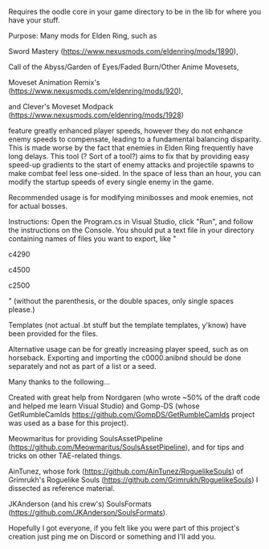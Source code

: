 Requires the oodle core in your game directory to be in the lib for where you have your stuff.

Purpose: Many mods for Elden Ring, such as 

Sword Mastery (https://www.nexusmods.com/eldenring/mods/1890), 

Call of the Abyss/Garden of Eyes/Faded Burn/Other Anime Movesets, 

Moveset Animation Remix's (https://www.nexusmods.com/eldenring/mods/920),

and Clever's Moveset Modpack (https://www.nexusmods.com/eldenring/mods/1928)

feature greatly enhanced player speeds, however they do not enhance enemy speeds to compensate, leading to a fundamental balancing disparity. This is made worse by the fact that enemies in Elden Ring frequently have long delays. This tool (? Sort of a tool?) aims to fix that by providing easy speed-up gradients to the start of enemy attacks and projectile spawns to make combat feel less one-sided. In the space of less than an hour, you can modify the startup speeds of every single enemy in the game.

Recommended usage is for modifying minibosses and mook enemies, not for actual bosses.

Instructions: Open the Program.cs in Visual Studio, click "Run", and follow the instructions on the Console. You should put a text file in your directory containing names of files you want to export, like "

c4290

c4500

c2500

" (without the parenthesis, or the double spaces, only single spaces please.)

Templates (not actual .bt stuff but the template templates, y'know) have been provided for the files.

Alternative usage can be for greatly increasing player speed, such as on horseback. Exporting and importing the c0000.anibnd should be done separately and not as part of a list or a seed.

Many thanks to the following...

Created with great help from Nordgaren (who wrote ~50% of the draft code and helped me learn Visual Studio) and Gomp-DS (whose GetRumbleCamIds https://github.com/GompDS/GetRumbleCamIds project was used as a base for this project).

Meowmaritus for providing SoulsAssetPipeline (https://github.com/Meowmaritus/SoulsAssetPipeline), and for tips and tricks on other TAE-related things.

AinTunez, whose fork (https://github.com/AinTunez/RoguelikeSouls) of Grimrukh's Roguelike Souls (https://github.com/Grimrukh/RoguelikeSouls) I dissected as reference material.

JKAnderson (and his crew's) SoulsFormats (https://github.com/JKAnderson/SoulsFormats).

Hopefully I got everyone, if you felt like you were part of this project's creation just ping me on Discord or something and I'll add you.
